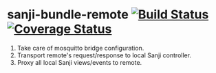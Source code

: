 sanji-bundle-remote [![Build Status](https://travis-ci.org/Sanji-IO/sanji-bundle-remote.svg)](https://travis-ci.org/Sanji-IO/sanji-bundle-remote) [![Coverage Status](https://coveralls.io/repos/Sanji-IO/sanji-bundle-remote/badge.png?branch=develop)](https://coveralls.io/r/Sanji-IO/sanji-bundle-remote)
===================

1. Take care of mosquitto bridge configuration.
2. Transport remote's request/response to local Sanji controller.
3. Proxy all local Sanji views/events to remote.
